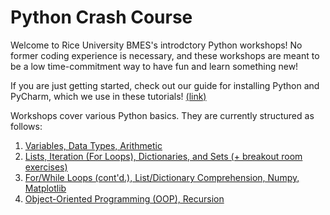 # Python Crash Course
Welcome to Rice University BMES's introdctory Python workshops! No former coding experience is necessary, and these workshops are meant to be a low time-commitment way to have fun and learn something new!

If you are just getting started, check out our guide for installing Python and PyCharm, which we use in these tutorials! <a href="https://github.com/Rice-University-BMES/Python-Workshops/blob/master/PyCharmGettingStarted.pdf">(link)</a>

Workshops cover various Python basics. They are currently structured as follows:

<ol>
<li><a href="https://github.com/Rice-University-BMES/Python-Workshops/blob/master/Workshop1.py">Variables, Data Types, Arithmetic</a></li>
<li><a href="https://github.com/Rice-University-BMES/Python-Workshops/tree/master/Workshop2">Lists, Iteration (For Loops), Dictionaries, and Sets (+ breakout room exercises)</a></li>
<li><a href="https://github.com/Rice-University-BMES/Python-Workshops/tree/master/Workshop3">For/While Loops (cont'd.), List/Dictionary Comprehension, Numpy, Matplotlib</a></li>
<li><a href="https://github.com/Rice-University-BMES/Python-Workshops/tree/master/Workshop4"> Object-Oriented Programming (OOP), Recursion</a></li>
</ol>
